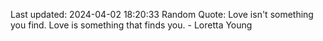 Last updated: 2024-04-02 18:20:33
Random Quote: Love isn't something you find. Love is something that finds you. - Loretta Young